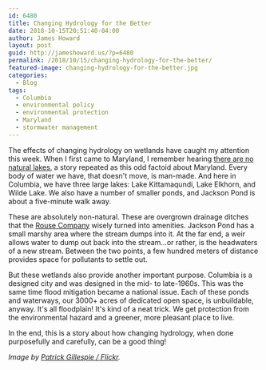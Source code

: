 ```yaml
---
id: 6480
title: Changing Hydrology for the Better
date: 2018-10-15T20:51:40-04:00
author: James Howard
layout: post
guid: http://jameshoward.us/?p=6480
permalink: /2018/10/15/changing-hydrology-for-the-better/
featured-image: changing-hydrology-for-the-better.jpg
categories:
  - Blog
tags:
  - Columbia
  - environmental policy
  - environmental protection
  - Maryland
  - stormwater management
---
```

The effects of changing hydrology on wetlands have caught my attention
this week.  When I first came to Maryland, I remember hearing [there
are no natural
lakes](https://www.washingtonpost.com/blogs/rosenwald-md/post/fact-maryland-has-no-natural-lakes/2012/07/30/gJQAbtgdKX_blog.html?utm_term=.9a66e05b0400),
a story repeated as this odd factoid about Maryland.  Every body
of water we have, that doesn't move, is man-made.  And here in
Columbia, we have three large lakes: Lake Kittamaqundi, Lake Elkhorn,
and Wilde Lake.  We also have a number of smaller ponds, and Jackson
Pond is about a five-minute walk away.

These are absolutely non-natural.  These are overgrown drainage
ditches that the [Rouse Company](https://www.howardhughes.com/)
wisely turned into amenities.  Jackson Pond has a small marshy area
where the stream dumps into it.  At the far end, a weir allows water
to dump out back into the stream...or rather, is the headwaters of
a new stream.  Between the two points, a few hundred meters of
distance provides space for pollutants to settle out.

But these wetlands also provide another important purpose.  Columbia
is a designed city and was designed in the mid- to late-1960s.  This
was the same time flood mitigation became a national issue.  Each
of these ponds and waterways, our 3000+ acres of dedicated open
space, is unbuildable, anyway.  It's all floodplain!  It's kind of
a neat trick.  We get protection from the environmental hazard and
a greener, more pleasant place to live.

In the end, this is a story about how changing hydrology, when done
purposefully and carefully, can be a good thing!

_Image by [Patrick Gillespie /
Flickr](https://www.flickr.com/photos/40423570@N07/37122899940)._
